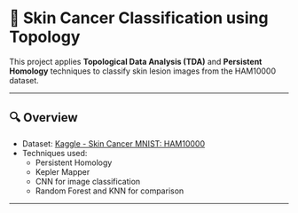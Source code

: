 # 🧬 Skin Cancer Classification using Topology

This project applies **Topological Data Analysis (TDA)** and **Persistent Homology** techniques to classify skin lesion images from the HAM10000 dataset.

---

## 🔍 Overview

- Dataset: [Kaggle - Skin Cancer MNIST: HAM10000](https://www.kaggle.com/datasets/kmader/skin-cancer-mnist-ham10000)
- Techniques used:
  - Persistent Homology
  - Kepler Mapper
  - CNN for image classification
  - Random Forest and KNN for comparison

---


